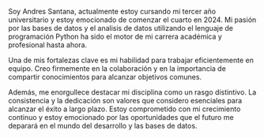 Soy Andres Santana, actualmente estoy cursando mi tercer año universitario y estoy emocionado de comenzar el cuarto en 2024. Mi pasión por las bases de datos y el analisis de datos utilizando el lenguaje de programación Python ha sido el motor de mi carrera académica y profesional hasta ahora.

Una de mis fortalezas clave es mi habilidad para trabajar eficientemente en equipo. Creo firmemente en la colaboración y en la importancia de compartir conocimientos para alcanzar objetivos comunes.

Además, me enorgullece destacar mi disciplina como un rasgo distintivo. La consistencia y la dedicación son valores que considero esenciales para alcanzar el éxito a largo plazo. Estoy comprometido con mi crecimiento continuo y estoy emocionado por las oportunidades que el futuro me deparará en el mundo del desarrollo y las bases de datos.
<!---
shewart16/shewart16 is a ✨ special ✨ repository because its `README.md` (this file) appears on your GitHub profile.
You can click the Preview link to take a look at your changes.
--->
